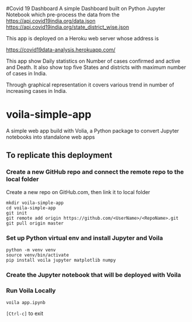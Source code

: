#Covid 19 Dashboard
 A simple Dashboard built on Python Jupyter Notebook which pre-process the data from the 
https://api.covid19india.org/data.json
https://api.covid19india.org/state_district_wise.json

This app is deployed on a Heroku web server whose address is

https://covid19data-analysis.herokuapp.com/

This app show Daily statistics on Number of cases confirmed and active and Death.
It also show top five States and districts with maximum number of cases in India.

Through graphical representation it covers various trend in number of increasing cases in India. 




# voila-simple-app

A simple web app build with Volia, a Python package to convert Jupyter notebooks into standalone web apps

## To replicate this deployment

### Create a new GitHub repo and connect the remote repo to the local folder

Create a new repo on GitHub.com, then link it to local folder

```text
mkdir voila-simple-app
cd voila-simple-app
git init
git remote add origin https://github.com/<UserName>/<RepoName>.git
git pull origin master
```

### Set up Python virtual env and install Jupyter and Voila

```text
python -m venv venv
source venv/bin/activate
pip install voila jupyter matplotlib numpy
```

### Create the Jupyter notebook that will be deployed with Voila

### Run Voila Locally

```text
voila app.ipynb
```

```[Ctrl-c]``` to exit

